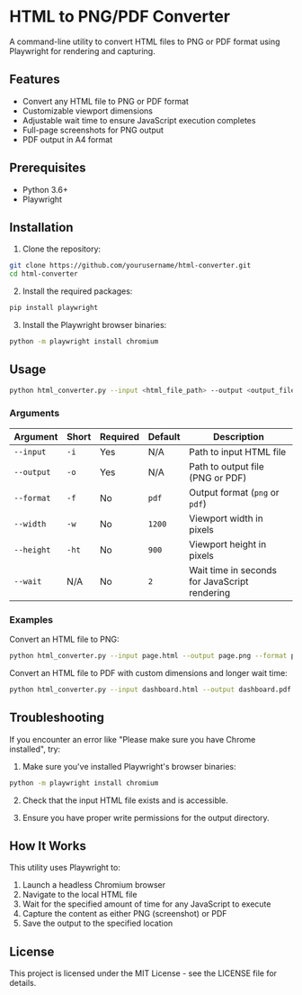 # HTML to PNG/PDF Converter

A command-line utility to convert HTML files to PNG or PDF format using Playwright for rendering and capturing.

## Features

- Convert any HTML file to PNG or PDF format
- Customizable viewport dimensions
- Adjustable wait time to ensure JavaScript execution completes
- Full-page screenshots for PNG output
- PDF output in A4 format

## Prerequisites

- Python 3.6+
- Playwright

## Installation

1. Clone the repository:
```bash
git clone https://github.com/yourusername/html-converter.git
cd html-converter
```

2. Install the required packages:
```bash
pip install playwright
```

3. Install the Playwright browser binaries:
```bash
python -m playwright install chromium
```

## Usage

```bash
python html_converter.py --input <html_file_path> --output <output_file_path> --format <png|pdf>
```

### Arguments

| Argument | Short | Required | Default | Description |
|----------|-------|----------|---------|-------------|
| `--input` | `-i` | Yes | N/A | Path to input HTML file |
| `--output` | `-o` | Yes | N/A | Path to output file (PNG or PDF) |
| `--format` | `-f` | No | `pdf` | Output format (`png` or `pdf`) |
| `--width` | `-w` | No | `1200` | Viewport width in pixels |
| `--height` | `-ht` | No | `900` | Viewport height in pixels |
| `--wait` | N/A | No | `2` | Wait time in seconds for JavaScript rendering |

### Examples

Convert an HTML file to PNG:
```bash
python html_converter.py --input page.html --output page.png --format png
```

Convert an HTML file to PDF with custom dimensions and longer wait time:
```bash
python html_converter.py --input dashboard.html --output dashboard.pdf --width 1600 --height 1200 --wait 5
```

## Troubleshooting

If you encounter an error like "Please make sure you have Chrome installed", try:

1. Make sure you've installed Playwright's browser binaries:
```bash
python -m playwright install chromium
```

2. Check that the input HTML file exists and is accessible.

3. Ensure you have proper write permissions for the output directory.

## How It Works

This utility uses Playwright to:

1. Launch a headless Chromium browser
2. Navigate to the local HTML file
3. Wait for the specified amount of time for any JavaScript to execute
4. Capture the content as either PNG (screenshot) or PDF
5. Save the output to the specified location


## License

This project is licensed under the MIT License - see the LICENSE file for details.
